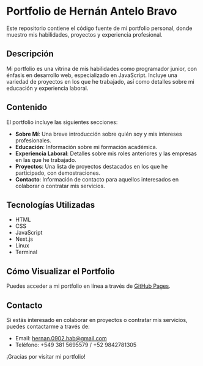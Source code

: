 # Portfolio de Hernán Antelo Bravo

Este repositorio contiene el código fuente de mi portfolio personal, donde muestro mis habilidades, proyectos y experiencia profesional.

## Descripción

Mi portfolio es una vitrina de mis habilidades como programador junior, con énfasis en desarrollo web, especializado en JavaScript. Incluye una variedad de proyectos en los que he trabajado, así como detalles sobre mi educación y experiencia laboral.

## Contenido

El portfolio incluye las siguientes secciones:

- **Sobre Mí**: Una breve introducción sobre quién soy y mis intereses profesionales.
- **Educación**: Información sobre mi formación académica.
- **Experiencia Laboral**: Detalles sobre mis roles anteriores y las empresas en las que he trabajado.
- **Proyectos**: Una lista de proyectos destacados en los que he participado, con demostraciones.
- **Contacto**: Información de contacto para aquellos interesados en colaborar o contratar mis servicios.

## Tecnologías Utilizadas

- HTML
- CSS
- JavaScript
- Next.js
- Linux
- Terminal

## Cómo Visualizar el Portfolio

Puedes acceder a mi portfolio en línea a través de [GitHub Pages](https://Kais3r-0902.github.io).

## Contacto

Si estás interesado en colaborar en proyectos o contratar mis servicios, puedes contactarme a través de:

- Email: hernan.0902.hab@gmail.com
- Teléfono: +549 381 5695579 / +52 9842781305

¡Gracias por visitar mi portfolio!

